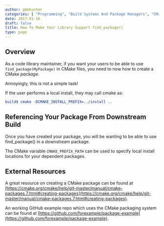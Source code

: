 ```yaml
---
author: gbmhunter
categories: [ "Programming", "Build Systems And Package Managers", "CMake" ]
date: 2017-01-16
draft: false
title: How To Make Your Library Support find_package()
type: page
---
```


## Overview

As a code library maintainer, if you want your users to be able to use `find_package(MyPackage)` in CMake files, you need to now how to create a CMake _package_.

Annoyingly, this is not a simple task!

If the user performs a local install, they may call cmake as:

```cmake
build$ cmake -DCMAKE_INSTALL_PREFIX=../install ..
```

## Referencing Your Package From Downstream Build

Once you have created your package, you will be wanting to be able to use find_package() in a downstream package.

The CMake variable `CMAKE_PREFIX_PATH` can be used to specify local install locations for your dependent packages.

## External Resources

A great resource on creating a CMake package can be found at [https://cmake.org/cmake/help/git-master/manual/cmake-packages.7.html#creating-packages](https://cmake.org/cmake/help/git-master/manual/cmake-packages.7.html#creating-packages).

An working GitHub example repo which uses the CMake packaging system can be found at [https://github.com/forexample/package-example](https://github.com/forexample/package-example).
